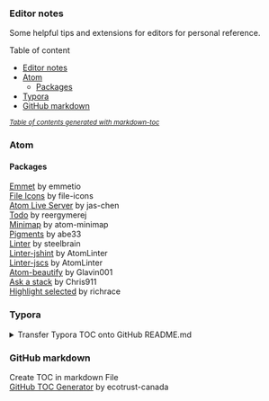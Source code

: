 ### Editor notes ###
Some helpful tips and extensions for editors for personal reference.

Table of content
- [Editor notes](#editor-notes)
- [Atom](#atom)
  * [Packages](#packages)
- [Typora](#typora)
- [GitHub markdown](#github-markdown)

<small><i><a href='http://ecotrust-canada.github.io/markdown-toc/'>Table of contents generated with markdown-toc</a></i></small>


### Atom
#### Packages
[Emmet](https://atom.io/packages/emmet) by emmetio  
[File Icons](https://atom.io/packages/file-icons) by file-icons    
[Atom Live Server](https://atom.io/packages/atom-live-server) by jas-chen  
[Todo](https://atom.io/packages/todo) by reergymerej  
[Minimap](https://atom.io/packages/minimap) by atom-minimap  
[Pigments](https://atom.io/packages/pigments) by abe33  
[Linter](https://atom.io/packages/linter) by steelbrain  
[Linter-jshint](https://atom.io/packages/linter-jshint) by AtomLinter  
[Linter-jscs](https://atom.io/packages/linter-jscs) by AtomLinter  
[Atom-beautify](https://atom.io/packages/atom-beautify) by Glavin001  
[Ask a stack](https://atom.io/packages/ask-stack) by Chris911  
[Highlight selected](https://atom.io/packages/highlight-selected) by richrace

### Typora
<details>
<summary>Transfer Typora TOC onto GitHub README.md</summary>

GitHub markdown uses **pandoc** markdown which differs from Typora markdown. To turn the **Typora** markdown table of content TOC into functional TOC in GitHub, we need to export the Typora file as **Markdown (other spec)**.

1 - Go to **File > Preferences > Export**  
2 - Add export type as **Markdown (other spec) > variant: GitHub-flavored markdown**  
3 - Install **pandoc** as instructed  
4 - Restart **PC? or Typora**  
5 - Export your **Typora** file: **File > Export > Markdown (other spec)**  
6 - Your new file should have TOC that works in GitHub README.md/ GitHub markdown  
</details>

### GitHub markdown
Create TOC in markdown File  
[GitHub TOC Generator](https://ecotrust-canada.github.io/markdown-toc/) by ecotrust-canada

